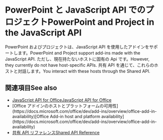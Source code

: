 # <a name="powerpoint-and-project-in-the-javascript-api"></a><span data-ttu-id="a2fd6-101">PowerPoint と JavaScript API でのプロジェクト</span><span class="sxs-lookup"><span data-stu-id="a2fd6-101">PowerPoint and Project in the JavaScript API</span></span>

<span data-ttu-id="a2fd6-102">PowerPoint およびプロジェクトは、JavaScript API を使用したアドインをサポートします。</span><span class="sxs-lookup"><span data-stu-id="a2fd6-102">PowerPoint and Project support add-ins made with the JavaScript API.</span></span> <span data-ttu-id="a2fd6-103">ただし、現在持たないホストに固有の Api です。</span><span class="sxs-lookup"><span data-stu-id="a2fd6-103">However, they currently do not have host-specific APIs.</span></span> <span data-ttu-id="a2fd6-104">共有 API を通じて、これらのホストと対話します。</span><span class="sxs-lookup"><span data-stu-id="a2fd6-104">You interact with these hosts through the Shared API.</span></span> 

## <a name="see-also"></a><span data-ttu-id="a2fd6-105">関連項目</span><span class="sxs-lookup"><span data-stu-id="a2fd6-105">See also</span></span>

- [<span data-ttu-id="a2fd6-106">JavaScript API for Office</span><span class="sxs-lookup"><span data-stu-id="a2fd6-106">JavaScript API for Office</span></span>](/javascript/office/javascript-api-for-office)
- <span data-ttu-id="a2fd6-107">
  [Office アドインのホストとプラットフォームの可用性](https://docs.microsoft.com/office/dev/add-ins/overview/office-add-in-availability)</span><span class="sxs-lookup"><span data-stu-id="a2fd6-107">[Office Add-in host and platform availability](https://docs.microsoft.com/office/dev/add-ins/overview/office-add-in-availability)</span></span>
- [<span data-ttu-id="a2fd6-108">共有 API リファレンス</span><span class="sxs-lookup"><span data-stu-id="a2fd6-108">Shared API Reference</span></span>](/javascript/api/overview/office)